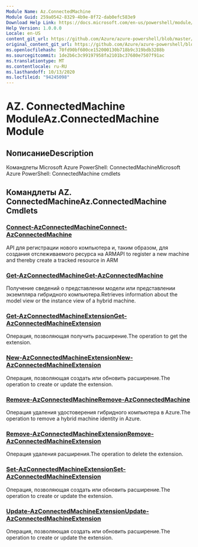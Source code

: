 ```yaml
---
Module Name: Az.ConnectedMachine
Module Guid: 259a0542-8329-4b9e-8f72-dab0efc583e9
Download Help Link: https://docs.microsoft.com/en-us/powershell/module/az.connectedmachine
Help Version: 1.0.0.0
Locale: en-US
content_git_url: https://github.com/Azure/azure-powershell/blob/master/src/ConnectedMachine/help/Az.ConnectedMachine.md
original_content_git_url: https://github.com/Azure/azure-powershell/blob/master/src/ConnectedMachine/help/Az.ConnectedMachine.md
ms.openlocfilehash: 70fd90bf600ce152000130b718b9c319bdb3288b
ms.sourcegitcommit: 1de2b6c3c99197958fa2101bc37680e7507f91ac
ms.translationtype: MT
ms.contentlocale: ru-RU
ms.lasthandoff: 10/13/2020
ms.locfileid: "94245098"
---
```

# <span data-ttu-id="5c27b-101">AZ. ConnectedMachine Module</span><span class="sxs-lookup"><span data-stu-id="5c27b-101">Az.ConnectedMachine Module</span></span>
## <span data-ttu-id="5c27b-102">Nописание</span><span class="sxs-lookup"><span data-stu-id="5c27b-102">Description</span></span>
<span data-ttu-id="5c27b-103">Командлеты Microsoft Azure PowerShell: ConnectedMachine</span><span class="sxs-lookup"><span data-stu-id="5c27b-103">Microsoft Azure PowerShell: ConnectedMachine cmdlets</span></span>

## <span data-ttu-id="5c27b-104">Командлеты AZ. ConnectedMachine</span><span class="sxs-lookup"><span data-stu-id="5c27b-104">Az.ConnectedMachine Cmdlets</span></span>
### [<span data-ttu-id="5c27b-105">Connect-AzConnectedMachine</span><span class="sxs-lookup"><span data-stu-id="5c27b-105">Connect-AzConnectedMachine</span></span>](Connect-AzConnectedMachine.md)
<span data-ttu-id="5c27b-106">API для регистрации нового компьютера и, таким образом, для создания отслеживаемого ресурса на ARM</span><span class="sxs-lookup"><span data-stu-id="5c27b-106">API to register a new machine and thereby create a tracked resource in ARM</span></span>

### [<span data-ttu-id="5c27b-107">Get-AzConnectedMachine</span><span class="sxs-lookup"><span data-stu-id="5c27b-107">Get-AzConnectedMachine</span></span>](Get-AzConnectedMachine.md)
<span data-ttu-id="5c27b-108">Получение сведений о представлении модели или представлении экземпляра гибридного компьютера.</span><span class="sxs-lookup"><span data-stu-id="5c27b-108">Retrieves information about the model view or the instance view of a hybrid machine.</span></span>

### [<span data-ttu-id="5c27b-109">Get-AzConnectedMachineExtension</span><span class="sxs-lookup"><span data-stu-id="5c27b-109">Get-AzConnectedMachineExtension</span></span>](Get-AzConnectedMachineExtension.md)
<span data-ttu-id="5c27b-110">Операция, позволяющая получить расширение.</span><span class="sxs-lookup"><span data-stu-id="5c27b-110">The operation to get the extension.</span></span>

### [<span data-ttu-id="5c27b-111">New-AzConnectedMachineExtension</span><span class="sxs-lookup"><span data-stu-id="5c27b-111">New-AzConnectedMachineExtension</span></span>](New-AzConnectedMachineExtension.md)
<span data-ttu-id="5c27b-112">Операция, позволяющая создать или обновить расширение.</span><span class="sxs-lookup"><span data-stu-id="5c27b-112">The operation to create or update the extension.</span></span>

### [<span data-ttu-id="5c27b-113">Remove-AzConnectedMachine</span><span class="sxs-lookup"><span data-stu-id="5c27b-113">Remove-AzConnectedMachine</span></span>](Remove-AzConnectedMachine.md)
<span data-ttu-id="5c27b-114">Операция удаления удостоверения гибридного компьютера в Azure.</span><span class="sxs-lookup"><span data-stu-id="5c27b-114">The operation to remove a hybrid machine identity in Azure.</span></span>

### [<span data-ttu-id="5c27b-115">Remove-AzConnectedMachineExtension</span><span class="sxs-lookup"><span data-stu-id="5c27b-115">Remove-AzConnectedMachineExtension</span></span>](Remove-AzConnectedMachineExtension.md)
<span data-ttu-id="5c27b-116">Операция удаления расширения.</span><span class="sxs-lookup"><span data-stu-id="5c27b-116">The operation to delete the extension.</span></span>

### [<span data-ttu-id="5c27b-117">Set-AzConnectedMachineExtension</span><span class="sxs-lookup"><span data-stu-id="5c27b-117">Set-AzConnectedMachineExtension</span></span>](Set-AzConnectedMachineExtension.md)
<span data-ttu-id="5c27b-118">Операция, позволяющая создать или обновить расширение.</span><span class="sxs-lookup"><span data-stu-id="5c27b-118">The operation to create or update the extension.</span></span>

### [<span data-ttu-id="5c27b-119">Update-AzConnectedMachineExtension</span><span class="sxs-lookup"><span data-stu-id="5c27b-119">Update-AzConnectedMachineExtension</span></span>](Update-AzConnectedMachineExtension.md)
<span data-ttu-id="5c27b-120">Операция, позволяющая создать или обновить расширение.</span><span class="sxs-lookup"><span data-stu-id="5c27b-120">The operation to create or update the extension.</span></span>

